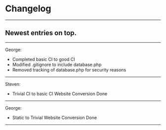 <h1>Changelog</h1>
<hr/>
<h2>Newest entries on top.</h2>
<hr/>
<p>George:</p>
    <ul>
    <li>Completed basic CI to good CI</li>
    <li>Modified .gitignore to include database.php</li>
    <li>Removed tracking of database.php for security reasons</li>
    </ul>
<hr/>
<p>Steven:</p>
    <ul>
    <li>Trivial CI to basic CI Website Conversion Done</li>
    </ul>
<hr/>
<p>George:</p>
    <ul>
    <li>Static to Trivial Website Conversion Done</li>
    </ul>
<hr/>
